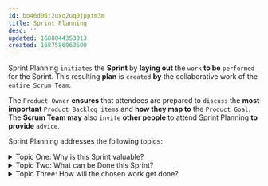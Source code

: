 ```yaml
---
id: bo46d06t2uxq2uq0jpptm3m
title: Sprint Planning
desc: ''
updated: 1688044353013
created: 1687586063600
---
```


Sprint Planning `initiates` the **Sprint** by **laying out** the `work` **to be** `performed` for the Sprint. This resulting **plan** is `created` **by** the collaborative work of the `entire Scrum Team`.

The `Product Owner` **ensures** that attendees are prepared to `discuss` the **most important** `Product Backlog items` and **how they map to** the `Product Goal`. The **Scrum Team may** also `invite` **other people** to attend Sprint Planning **to provide** `advice`.

Sprint Planning addresses the following topics:


<details>
    <summary>Topic One: Why is this Sprint valuable?</summary>

#
The `Product Owner` proposes **how** the `product` **could increase** its `value` **and** `utility` **in** the `current` **Sprint**. The whole `Scrum Team` then **collaborates to** `define` **a** `Sprint Goal` **that communicates** `why` the **Sprint** is `valuable` **to** `stakeholders`. The `Sprint Goal` **must be** `finalized` **prior to** the `end` of Sprint Planning.

---
</details>


<details>
    <summary>Topic Two: What can be Done this Sprint?</summary>

#
Through discussion with the Product Owner, the **Developers select** `items` **from** the `Product Backlog` to include in the current Sprint. The **Scrum Team** may `refine` these items during this process, which **increases** `understanding` and `confidence`.

**Selecting** `how much` can be completed within a Sprint **may be** `challenging`. However, the **more the Developers** `know` **about** their **past** `performance`, their **upcoming** `capacity`, **and** their `Definition of Done`, **the more** `confident` **they will be in** their `Sprint forecasts`.

---
</details>


<details>
    <summary>Topic Three: How will the chosen work get done?</summary>

#
For **each** selected `Product Backlog item`, the `Developers` **plan** the work necessary to create an `Increment` that **meets** the `Definition of Done`. This is often done by `decomposing` **Product Backlog items into** `smaller work items` **of** `one day` **or** `less`. How this is done is at the **sole discretion** of the `Developers`. No one else tells them how to turn `Product Backlog items` **into** `Increments of value`.

The `Sprint Goal`, the `Product Backlog items` **selected** for the Sprint, plus the `plan` **for delivering them** are `together` **referred to as** the `Sprint Backlog`.

**Sprint Planning** is `timeboxed` to a **maximum** of `eight hours` **for** a `one-month` **Sprint**. For `shorter` **Sprints**, the **event** is usually `shorter`.

---
</details>